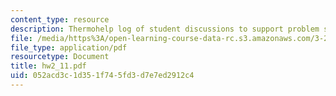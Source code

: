 ```yaml
---
content_type: resource
description: Thermohelp log of student discussions to support problem sets.
file: /media/https%3A/open-learning-course-data-rc.s3.amazonaws.com/3-20-materials-at-equilibrium-sma-5111-fall-2003/052acd3c1d351f745fd3d7e7ed2912c4_hw2_11.pdf
file_type: application/pdf
resourcetype: Document
title: hw2_11.pdf
uid: 052acd3c-1d35-1f74-5fd3-d7e7ed2912c4
---
```


